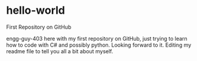 # hello-world
First Repository on GitHub

engg-guy-403 here with my first repository on GitHub, just trying to learn how to code with C# and possibly python. Looking forward to it.
Editing my readme file to tell you all a bit about myself.
